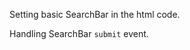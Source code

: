 Setting basic SearchBar in the html code.
<snippet id='basic-search-bar-html'/>

Handling SearchBar `submit` event.
<snippet id='search-bar-submit-event-code'/>